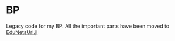 # BP

Legacy code for my BP. All the important parts have been moved to [EduNetsUrl.jl](https://github.com/marekdedic/EduNetsUrl.jl)
